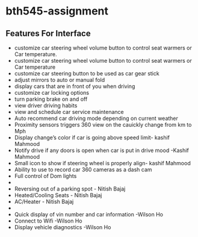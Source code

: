 # bth545-assignment

## Features For Interface
* customize car steering wheel volume button  to control seat warmers or Car temperature.
* customize car steering wheel volume button  to control seat warmers or Car temperature
* customize car steering button to be used as car gear stick
* adjust mirrors to auto or manual fold
* display cars that are in front of you when driving
* customize car locking options
* turn parking brake on and off
* view driver driving habits
* view and schedule car service maintenance
* Auto recommend car driving mode depending on current weather
* Proximity sensors triggers 360 view on the cauickly change from km to Mph
* Display change’s color if car is going above speed limit- kashif Mahmood
* Notify drive if any doors is open when car is put in drive mood -Kashif Mahmood
* Small icon to show if steering wheel is properly align- kashif Mahmood
* Ability to use to record car 360 cameras as a dash cam
* Full control of Dom lights
*
* Reversing out of a parking spot - Nitish Bajaj
* Heated/Cooling Seats - Nitish Bajaj
* AC/Heater - Nitish Bajaj
*
* Quick display of vin number and car information -Wilson Ho
* Connect to Wifi  -Wilson Ho
* Display vehicle diagnostics -Wilson Ho
